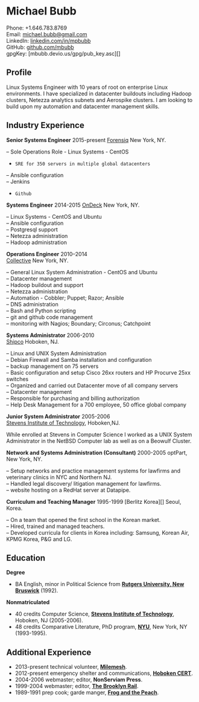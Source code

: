 Michael Bubb
=============

Phone: +1.646.783.8769    
Email: <michael.bubb@gmail.com>    
LinkedIn: [linkedin.com/in/mpbubb][]    
GitHub: [github.com/mbubb][]    
gpgKey: [mbubb.devio.us/gpg/pub_key.asc][]

Profile
-------
Linux Systems Engineer with 10 years of root on enterprise Linux environments. I have specialized in datacenter buildouts including Hadoop clusters, Netezza analytics subnets and Aerospike clusters. I am looking to build upon my automation and datacenter management skills.


Industry Experience
-------------------

**Senior Systems Engineer** 2015-present
[Forensiq][]  New York, NY.

–     Sole Operations Role - Linux Systems  - CentOS
-     SRE for 350 servers in multiple global datacenters    
–     Ansible configuration     
–     Jenkins
-     Github

**Systems Engineer** 2014-2015
[OnDeck][]  New York, NY.

–     Linux Systems  - CentOS and Ubuntu    
–     Ansible configuration     
–     Postgresql support     
–     Netezza administration  
–     Hadoop administration

**Operations Engineer** 2010–2014  
[Collective][]  New York, NY.

–     General Linux System Administration - CentOS and Ubuntu    
–     Datacenter management     
–     Hadoop buildout and support     
–     Netezza administration     
–     Automation - Cobbler; Puppet; Razor; Ansible    
–     DNS administration      
–     Bash and Python scripting     
–     git and github code management     
–     monitoring with Nagios; Boundary; Circonus; Catchpoint    


**Systems Administrator** 2006-2010    
[Shipco][] Hoboken, NJ.    

–      Linux and UNIX System Administration     
–      Debian Firewall and Samba installation and configuration     
–      backup management on 75 servers     
–      Basic configuration and setup Cisco 26xx routers and HP Procurve 25xx switches     
–      Organized and carried out Datacenter move of all company servers     
–      Datacenter management     
–      Responsible for purchasing and billing authorization     
–      Help Desk Management for a 700 employee, 50 office global company     


**Junior System Administrator** 2005-2006    
[Stevens Institute of Technology][], Hoboken,NJ.     

While enrolled at Stevens in Computer Science I worked as a UNIX System Administrator in the NetBSD Computer lab as well as on a Beowulf Cluster.     


**Network and Systems Administration (Consultant)** 2000-2005
optPart, New York, NY.

– Setup networks and practice management systems for lawfirms and veterinary clinics in NYC and Northern NJ.     
– Handled legal discovery/ litigation management for lawfirms.    
– website hosting on a RedHat server at Datapipe.    

**Curriculum and Teaching Manager** 1995-1999
[Berlitz Korea][] Seoul, Korea.

–     On a team that opened the first school in the Korean market.     
–     Hired, trained and managed teachers.    
–     Developed curricula for clients in Korea including: Samsung, Korean Air, KPMG Korea, P&G and LG.    


Education
---------

**Degree**   
-    BA English, minor in Political Science from **[Rutgers University, New Bruswick][]** (1992).    

**Nonmatriculated**        
-    40 credits Computer Science, **[Stevens Institute of Technology][]**, Hoboken, NJ (2005-2006).    
-    48 credits Comparative Literature, PhD program, **[NYU][]**, New York, NY (1993-1995).     


Additional Experience
---------------------

- 2013-present technical volunteer, **[Milemesh][]**.
- 2012-present emergency shelter and communications, **[Hoboken CERT][]**.
- 2004-2006 webmaster; editor, **NonServiam Press**.
- 1999-2004 webmaster; editor, **[The Brooklyn Rail][]**.
- 1989-1991 prep cook; garde manger, **[Frog and the Peach][]**.



[linkedin.com/in/mpbubb]: https://www.linkedin.com/in/mpbubb
[github.com/mbubb]: https://github.com/mbubb
[Collective]: http://collective.com/main.html
[OnDeck]: https://www.ondeck.com/
[Shipco]: http://shipco.com/
[Forensiq]: http://www.forensiq.com/
[Berlitz, Korea]: http://berlitz.co.kr/
[Rutgers University, New Bruswick]: http://www.rutgers.edu/
[NYU]: http://www.nyu.edu/
[Stevens Institute of Technology]: http://www.stevens.edu/sit/
[The Brooklyn Rail]: http://www.brooklynrail.org/
[Milemesh]: http://www.milemesh.com/
[Hoboken CERT]: http://www.hobokencert.org/
[Frog and the Peach]: http://frogandpeach.com/
